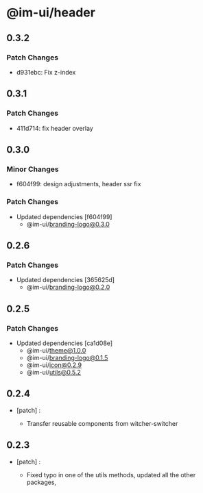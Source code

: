 # @im-ui/header

## 0.3.2

### Patch Changes

- d931ebc: Fix z-index

## 0.3.1

### Patch Changes

- 411d714: fix header overlay

## 0.3.0

### Minor Changes

- f604f99: design adjustments, header ssr fix

### Patch Changes

- Updated dependencies [f604f99]
  - @im-ui/branding-logo@0.3.0

## 0.2.6

### Patch Changes

- Updated dependencies [365625d]
  - @im-ui/branding-logo@0.2.0

## 0.2.5

### Patch Changes

- Updated dependencies [ca1d08e]
  - @im-ui/theme@1.0.0
  - @im-ui/branding-logo@0.1.5
  - @im-ui/icon@0.2.9
  - @im-ui/utils@0.5.2

## 0.2.4

- [patch] :

  - Transfer reusable components from witcher-switcher

## 0.2.3

- [patch] :

  - Fixed typo in one of the utils methods, updated all the other packages,
